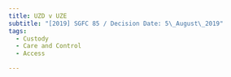 ```yaml
---
title: UZD v UZE
subtitle: "[2019] SGFC 85 / Decision Date: 5\_August\_2019"
tags:
  - Custody
  - Care and Control
  - Access

---
```

